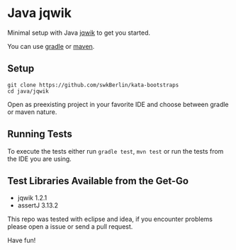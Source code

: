 # Java jqwik

Minimal setup with Java [jqwik](https://jqwik.net/) to get you started.

You can use [gradle](https://gradle.org/) or [maven](https://maven.apache.org/).

## Setup

    git clone https://github.com/swkBerlin/kata-bootstraps
    cd java/jqwik

Open as preexisting project in your favorite IDE and choose between gradle or maven nature.

## Running Tests

To execute the tests either run `gradle test`, `mvn test` or run the tests from the IDE you are using.

## Test Libraries Available from the Get-Go
- jqwik 1.2.1
- assertJ 3.13.2

This repo was tested with eclipse and idea, if you encounter problems please open a issue or send a pull request.

Have fun!
